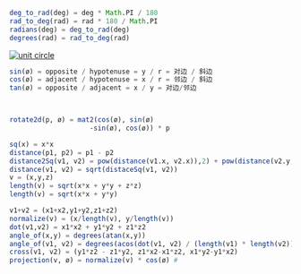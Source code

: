 ```julia
deg_to_rad(deg) = deg * Math.PI / 180
rad_to_deg(rad) = rad * 180 / Math.PI
radians(deg) = deg_to_rad(deg)
degrees(rad) = rad_to_deg(rad)


```
[![unit circle](https://camo.githubusercontent.com/56e6f1e389c443363ea9a302a915dbd8e23953190bc1b8ea54e53410595203c2/68747470733a2f2f6f63772e6d69742e6564752f616e73373837302f31382f31382e303133612f74657874626f6f6b2f48544d4c2f6368617074657230322f696d616765732f747269676f5f66756e6374696f6e732e676966)](https://camo.githubusercontent.com/56e6f1e389c443363ea9a302a915dbd8e23953190bc1b8ea54e53410595203c2/68747470733a2f2f6f63772e6d69742e6564752f616e73373837302f31382f31382e303133612f74657874626f6f6b2f48544d4c2f6368617074657230322f696d616765732f747269676f5f66756e6374696f6e732e676966)

```julia
sin(ø) = opposite / hypotenuse = y / r = 对边 / 斜边
cos(ø) = adjacent / hypotenuse = x / r = 邻边 / 斜边
tan(ø) = opposite / adjacent = x / y = 对边/邻边



rotate2d(p, ø) = mat2(cos(ø), sin(ø)
					-sin(ø), cos(ø)) * p

sq(x) = x*x
distance(p1, p2) = p1 - p2
distance2Sq(v1, v2) = pow(distance(v1.x, v2.x)),2) + pow(distance(v2.y,v1.y),2)
distance(v1, v2) = sqrt(distaceSq(v1, v2))
v = (x,y,z)
length(v) = sqrt(x*x + y*y + z*z)
length(v) = sqrt(x*x + y*y)

v1+v2 = (x1+x2,y1+y2,z1+z2)
normalize(v) = (x/length(v), y/length(v))
dot(v1,v2) = x1*x2 + y1*y2 + z1*z2
angle_of(x,y) = degrees(atan(x,y))
angle_of(v1, v2) = degrees(acos(dot(v1, v2) / (length(v1) * length(v2)))
cross(v1, v2) = (y1*z2 - z1*y2, z1*x2-x1*z2, x1*y2-y1*x2)
projection(v, ø) = normalize(v) * cos(ø) # 
```